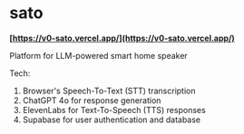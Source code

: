 # sato

**[https://v0-sato.vercel.app/](https://v0-sato.vercel.app/)**

Platform for LLM-powered smart home speaker

Tech:
1. Browser's Speech-To-Text (STT) transcription
2. ChatGPT 4o for response generation
3. ElevenLabs for Text-To-Speech (TTS) responses
4. Supabase for user authentication and database
